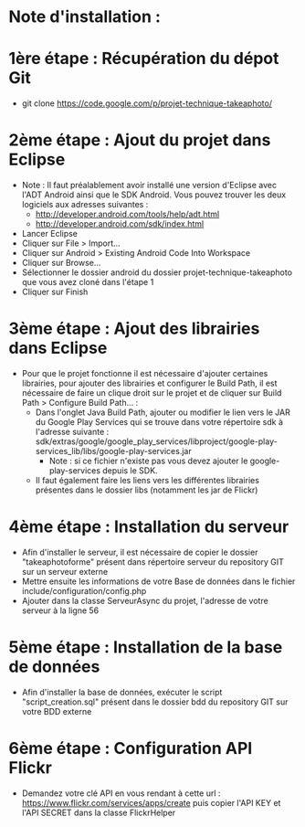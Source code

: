 # Note d'installation :

# 1ère étape : Récupération du dépot Git #
  * git clone https://code.google.com/p/projet-technique-takeaphoto/

# 2ème étape : Ajout du projet dans Eclipse #
  * Note : Il faut préalablement avoir installé une version d'Eclipse avec l'ADT Android ainsi que le SDK Android. Vous pouvez trouver les deux logiciels aux adresses suivantes :
    * http://developer.android.com/tools/help/adt.html
    * http://developer.android.com/sdk/index.html
  * Lancer Eclipse
  * Cliquer sur File > Import...
  * Cliquer sur Android > Existing Android Code Into Workspace
  * Cliquer sur Browse...
  * Sélectionner le dossier android du dossier projet-technique-takeaphoto que vous avez cloné dans l'étape 1
  * Cliquer sur Finish

# 3ème étape : Ajout des librairies dans Eclipse #
  * Pour que le projet fonctionne il est nécessaire d'ajouter certaines librairies, pour ajouter des librairies et configurer le Build Path, il est nécessaire de faire un clique droit sur le projet et de cliquer sur Build Path > Configure Build Path... :
    * Dans l'onglet Java Build Path, ajouter ou modifier le lien vers le JAR du Google Play Services qui se trouve dans votre répertoire sdk à l'adresse suivante : sdk/extras/google/google\_play\_services/libproject/google-play-services\_lib/libs/google-play-services.jar
      * Note : si ce fichier n'existe pas vous devez ajouter le google-play-services depuis le SDK.
    * Il faut également faire les liens vers les différentes librairies présentes dans le dossier libs (notamment les jar de Flickr)

# 4ème étape : Installation du serveur #
  * Afin d'installer le serveur, il est nécessaire de copier le dossier "takeaphotoforme" présent dans répertoire serveur du repository GIT sur un serveur externe
  * Mettre ensuite les informations de votre Base de données dans le fichier include/configuration/config.php
  * Ajouter dans la classe ServeurAsync du projet, l'adresse de votre serveur à la ligne 56

# 5ème étape : Installation de la base de données #
  * Afin d'installer la base de données, exécuter le script "script\_creation.sql" présent dans le dossier bdd du repository GIT sur votre BDD externe

# 6ème étape : Configuration API Flickr #
  * Demandez votre clé API en vous rendant à cette url : https://www.flickr.com/services/apps/create puis copier l'API KEY et l'API SECRET dans la classe FlickrHelper
